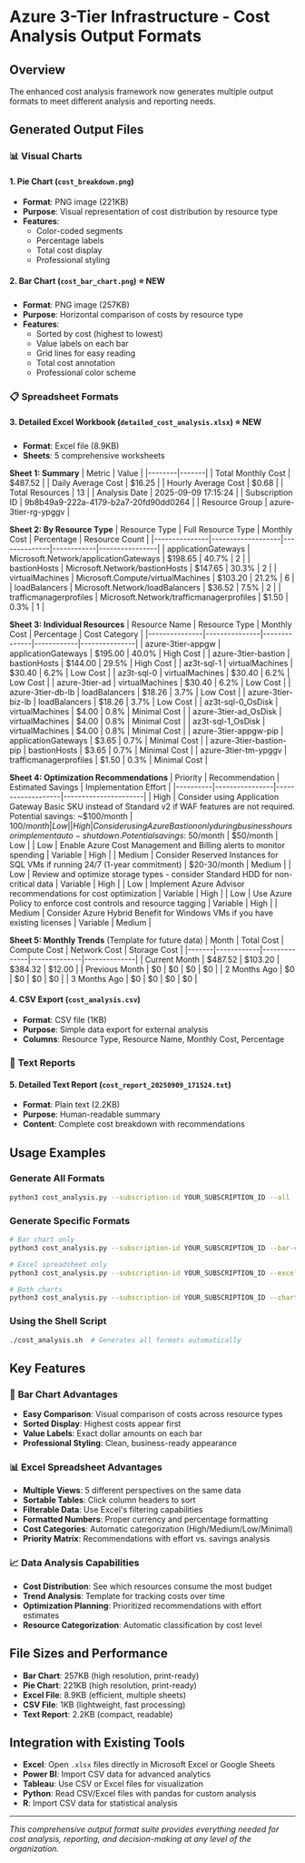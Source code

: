 # Azure 3-Tier Infrastructure - Cost Analysis Output Formats

## Overview
The enhanced cost analysis framework now generates multiple output formats to meet different analysis and reporting needs.

## Generated Output Files

### 📊 **Visual Charts**

#### 1. **Pie Chart** (`cost_breakdown.png`)
- **Format**: PNG image (221KB)
- **Purpose**: Visual representation of cost distribution by resource type
- **Features**: 
  - Color-coded segments
  - Percentage labels
  - Total cost display
  - Professional styling

#### 2. **Bar Chart** (`cost_bar_chart.png`) ⭐ **NEW**
- **Format**: PNG image (257KB)
- **Purpose**: Horizontal comparison of costs by resource type
- **Features**:
  - Sorted by cost (highest to lowest)
  - Value labels on each bar
  - Grid lines for easy reading
  - Total cost annotation
  - Professional color scheme

### 📋 **Spreadsheet Formats**

#### 3. **Detailed Excel Workbook** (`detailed_cost_analysis.xlsx`) ⭐ **NEW**
- **Format**: Excel file (8.9KB)
- **Sheets**: 5 comprehensive worksheets

**Sheet 1: Summary**
| Metric | Value |
|--------|-------|
| Total Monthly Cost | $487.52 |
| Daily Average Cost | $16.25 |
| Hourly Average Cost | $0.68 |
| Total Resources | 13 |
| Analysis Date | 2025-09-09 17:15:24 |
| Subscription ID | 9b8b49a9-222a-4179-b2a7-20fd90dd0264 |
| Resource Group | azure-3tier-rg-ypggv |

**Sheet 2: By Resource Type**
| Resource Type | Full Resource Type | Monthly Cost | Percentage | Resource Count |
|---------------|-------------------|--------------|------------|----------------|
| applicationGateways | Microsoft.Network/applicationGateways | $198.65 | 40.7% | 2 |
| bastionHosts | Microsoft.Network/bastionHosts | $147.65 | 30.3% | 2 |
| virtualMachines | Microsoft.Compute/virtualMachines | $103.20 | 21.2% | 6 |
| loadBalancers | Microsoft.Network/loadBalancers | $36.52 | 7.5% | 2 |
| trafficmanagerprofiles | Microsoft.Network/trafficmanagerprofiles | $1.50 | 0.3% | 1 |

**Sheet 3: Individual Resources**
| Resource Name | Resource Type | Monthly Cost | Percentage | Cost Category |
|---------------|---------------|--------------|------------|---------------|
| azure-3tier-appgw | applicationGateways | $195.00 | 40.0% | High Cost |
| azure-3tier-bastion | bastionHosts | $144.00 | 29.5% | High Cost |
| az3t-sql-1 | virtualMachines | $30.40 | 6.2% | Low Cost |
| az3t-sql-0 | virtualMachines | $30.40 | 6.2% | Low Cost |
| azure-3tier-ad | virtualMachines | $30.40 | 6.2% | Low Cost |
| azure-3tier-db-lb | loadBalancers | $18.26 | 3.7% | Low Cost |
| azure-3tier-biz-lb | loadBalancers | $18.26 | 3.7% | Low Cost |
| az3t-sql-0_OsDisk | virtualMachines | $4.00 | 0.8% | Minimal Cost |
| azure-3tier-ad_OsDisk | virtualMachines | $4.00 | 0.8% | Minimal Cost |
| az3t-sql-1_OsDisk | virtualMachines | $4.00 | 0.8% | Minimal Cost |
| azure-3tier-appgw-pip | applicationGateways | $3.65 | 0.7% | Minimal Cost |
| azure-3tier-bastion-pip | bastionHosts | $3.65 | 0.7% | Minimal Cost |
| azure-3tier-tm-ypggv | trafficmanagerprofiles | $1.50 | 0.3% | Minimal Cost |

**Sheet 4: Optimization Recommendations**
| Priority | Recommendation | Estimated Savings | Implementation Effort |
|----------|----------------|-------------------|----------------------|
| High | Consider using Application Gateway Basic SKU instead of Standard v2 if WAF features are not required. Potential savings: ~$100/month | $100/month | Low |
| High | Consider using Azure Bastion only during business hours or implement auto-shutdown. Potential savings: ~$50/month | $50/month | Low |
| Low | Enable Azure Cost Management and Billing alerts to monitor spending | Variable | High |
| Medium | Consider Reserved Instances for SQL VMs if running 24/7 (1-year commitment) | $20-30/month | Medium |
| Low | Review and optimize storage types - consider Standard HDD for non-critical data | Variable | High |
| Low | Implement Azure Advisor recommendations for cost optimization | Variable | High |
| Low | Use Azure Policy to enforce cost controls and resource tagging | Variable | High |
| Medium | Consider Azure Hybrid Benefit for Windows VMs if you have existing licenses | Variable | Medium |

**Sheet 5: Monthly Trends** (Template for future data)
| Month | Total Cost | Compute Cost | Network Cost | Storage Cost |
|-------|------------|--------------|--------------|--------------|
| Current Month | $487.52 | $103.20 | $384.32 | $12.00 |
| Previous Month | $0 | $0 | $0 | $0 |
| 2 Months Ago | $0 | $0 | $0 | $0 |
| 3 Months Ago | $0 | $0 | $0 | $0 |

#### 4. **CSV Export** (`cost_analysis.csv`)
- **Format**: CSV file (1KB)
- **Purpose**: Simple data export for external analysis
- **Columns**: Resource Type, Resource Name, Monthly Cost, Percentage

### 📄 **Text Reports**

#### 5. **Detailed Text Report** (`cost_report_20250909_171524.txt`)
- **Format**: Plain text (2.2KB)
- **Purpose**: Human-readable summary
- **Content**: Complete cost breakdown with recommendations

## Usage Examples

### Generate All Formats
```bash
python3 cost_analysis.py --subscription-id YOUR_SUBSCRIPTION_ID --all
```

### Generate Specific Formats
```bash
# Bar chart only
python3 cost_analysis.py --subscription-id YOUR_SUBSCRIPTION_ID --bar-chart

# Excel spreadsheet only
python3 cost_analysis.py --subscription-id YOUR_SUBSCRIPTION_ID --excel

# Both charts
python3 cost_analysis.py --subscription-id YOUR_SUBSCRIPTION_ID --chart --bar-chart
```

### Using the Shell Script
```bash
./cost_analysis.sh  # Generates all formats automatically
```

## Key Features

### 🎯 **Bar Chart Advantages**
- **Easy Comparison**: Visual comparison of costs across resource types
- **Sorted Display**: Highest costs appear first
- **Value Labels**: Exact dollar amounts on each bar
- **Professional Styling**: Clean, business-ready appearance

### 📊 **Excel Spreadsheet Advantages**
- **Multiple Views**: 5 different perspectives on the same data
- **Sortable Tables**: Click column headers to sort
- **Filterable Data**: Use Excel's filtering capabilities
- **Formatted Numbers**: Proper currency and percentage formatting
- **Cost Categories**: Automatic categorization (High/Medium/Low/Minimal)
- **Priority Matrix**: Recommendations with effort vs. savings analysis

### 📈 **Data Analysis Capabilities**
- **Cost Distribution**: See which resources consume the most budget
- **Trend Analysis**: Template for tracking costs over time
- **Optimization Planning**: Prioritized recommendations with effort estimates
- **Resource Categorization**: Automatic classification by cost level

## File Sizes and Performance
- **Bar Chart**: 257KB (high resolution, print-ready)
- **Pie Chart**: 221KB (high resolution, print-ready)
- **Excel File**: 8.9KB (efficient, multiple sheets)
- **CSV File**: 1KB (lightweight, fast processing)
- **Text Report**: 2.2KB (compact, readable)

## Integration with Existing Tools
- **Excel**: Open `.xlsx` files directly in Microsoft Excel or Google Sheets
- **Power BI**: Import CSV data for advanced analytics
- **Tableau**: Use CSV or Excel files for visualization
- **Python**: Read CSV/Excel files with pandas for custom analysis
- **R**: Import CSV data for statistical analysis

---

*This comprehensive output format suite provides everything needed for cost analysis, reporting, and decision-making at any level of the organization.*

